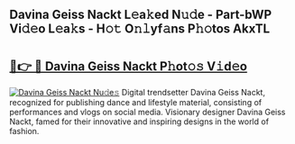 ## Davina Geiss Nackt L𝚎a𝚔ed N𝚞𝚍e - Part-bWP Vi𝚍𝚎o L𝚎a𝚔s - H𝚘𝚝 O𝚗𝚕yf𝚊ns P𝚑𝚘tos AkxTL

# <h2><a href="http://kf4104.oniu.top/?m=Davina+Geiss+Nackt">🔗👉 🔴 Davina Geiss Nackt P𝚑ot𝚘𝚜 V𝚒d𝚎o</a></h2>

[![Davina Geiss Nackt Nu𝚍e𝚜](https://i.imgur.com/0qMVB7G.gif)](http://kf4104.oniu.top/?m=Davina+Geiss+Nackt)
Digital trendsetter Davina Geiss Nackt, recognized for publishing dance and lifestyle material, consisting of performances and vlogs on social media. Visionary designer Davina Geiss Nackt, famed for their innovative and inspiring designs in the world of fashion.  
